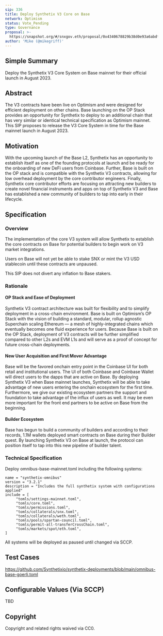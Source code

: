```yaml
---
sip: 336
title: Deploy Synthetix V3 Core on Base
network: Optimism
status: Vote_Pending
type: Governance
proposal: >-
  https://snapshot.org/#/snxgov.eth/proposal/0x4340678829b38d0e93a6abdf0beb275106b4b82e29eea37351a546b1aeefe4fe
author: 'Mike (@mikegriff)'
---
```




## Simple Summary
Deploy the Synthetix V3 Core System on Base mainnet for their official launch in August 2023.

## Abstract
The V3 contracts have been live on Optimism and were designed for efficient deployment on other chains. Base launching on the OP Stack provides an opportunity for Synthetix to deploy to an additional chain that has very similar or identical technical specification as Optimism mainnet. This SIP proposes to release the V3 Core System in time for the Base mainnet launch in August 2023. 

## Motivation
With the upcoming launch of the Base L2, Synthetix has an opportunity to establish itself as one of the founding protocols at launch and be ready for the onboarding of new DeFi users from Coinbase. Further, Base is built on the OP stack and is compatible with the Synthetix V3 contracts, allowing for low overhead deployment by the core contributor engineers. Finally, Synthetix core contributor efforts are focusing on attracting new builders to create novel financial instruments and apps on top of Synthetix V3 and Base has established a new community of builders to tap into early in their lifecycle. 

## Specification

### Overview


The implementation of the core V3 system will allow Synthetix to establish the core contracts on Base for potential builders to begin work on V3 market integrations.

Users on Base will not yet be able to stake SNX or mint the V3 USD stablecoin until these contracts are unpaused.

This SIP does not divert any inflation to Base stakers.


### Rationale
#### OP Stack and Ease of Deployment
Synthetix V3 contract architecture was built for flexibility and to simplify deployment in a cross-chain environment. Base is built on Optimism’s OP Stack with the vision of building a standard, modular, rollup agnostic Superchain scaling Ethereum — a mesh of highly-integrated chains which eventually becomes one fluid experience for users. Because Base is built on the OP Stack, deployment of V3 contracts will be further simplified compared to other L2s and EVM L1s and will serve as a proof of concept for future cross-chain deployments. 

#### New User Acquisition and First Mover Advantage
Base will be the favored onchain entry point in the Coinbase UI for both retail and institutional users. The UI of both Coinbase and Coinbase Wallet will direct users to the dapps that are active on Base. By deploying Synthetix V3 when Base mainnet launches, Synthetix will be able to take advantage of new users entering the onchain ecosystem for the first time. Furthermore, we give our existing ecosystem partners the support and foundation to take advantage of the influx of users as well. It may be even more important for the front end partners to be active on Base from the beginning. 

#### Builder Ecosystem
Base has begun to build a community of builders and according to their records, 1.1M wallets deployed smart contracts on Base during their Builder quest. By launching Synthetix V3 on Base at launch, the protocol can position itself to tap into this new pipeline of builder talent. 

### Technical Specification


Deploy omnibus-base-mainnet.toml including the following systems:

~~~
name = "synthetix-omnibus"
version = "3.2.1"
description = "Includes the full synthetix system with configurations applied"
include = [
     "tomls/settings-mainnet.toml",
     "tomls/core.toml", 
     "tomls/permissions.toml",
     "tomls/collaterals/snx.toml",
     "tomls/collaterals/weth.toml",
     "tomls/pools/spartan-council.toml",
     "tomls/permit-all-transferCrossChain.toml",
     "tomls/markets/spot/eth.toml",
]
~~~

All systems will be deployed as paused until changed via SCCP. 

## Test Cases

https://github.com/Synthetixio/synthetix-deployments/blob/main/omnibus-base-goerli.toml

## Configurable Values (Via SCCP)

TBD

## Copyright
Copyright and related rights waived via CC0.
